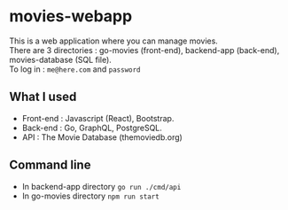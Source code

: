 # movies-webapp

This is a web application where you can manage movies.  
There are 3 directories : go-movies (front-end), backend-app (back-end), movies-database (SQL file).  
To log in : `me@here.com` and `password`  

## What I used

- Front-end : Javascript (React), Bootstrap.
- Back-end : Go, GraphQL, PostgreSQL.
- API : The Movie Database (themoviedb.org)

## Command line

- In backend-app directory `go run ./cmd/api`
- In go-movies directory `npm run start`
